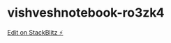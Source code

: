 # vishveshnotebook-ro3zk4

[Edit on StackBlitz ⚡️](https://stackblitz.com/edit/vishveshnotebook-ro3zk4)